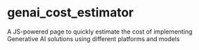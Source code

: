 # genai_cost_estimator
A JS-powered page to quickly estimate the cost of implementing Generative AI solutions using different platforms and models
